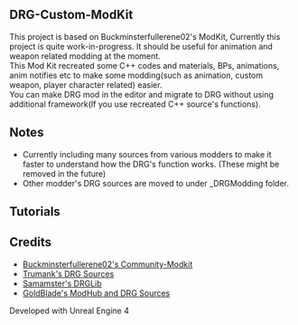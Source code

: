 ## DRG-Custom-ModKit
This project is based on Buckminsterfullerene02's ModKit, Currently this project is quite work-in-progress. It should be useful for animation and weapon related modding at the moment.  
This Mod Kit recreated some C++ codes and materials, BPs, animations, anim notifies etc to make some modding(such as animation, custom weapon, player character related) easier.  
You can make DRG mod in the editor and migrate to DRG without using additional framework(If you use recreated C++ source's functions).  

## Notes
- Currently including many sources from various modders to make it faster to understand how the DRG's function works. (These might be removed in the future)
- Other modder's DRG sources are moved to under _DRGModding folder.

## Tutorials

## Credits

- [Buckminsterfullerene02's Community-Modkit](https://github.com/DRG-Modding/Community-Modkit)
- [Trumank's DRG Sources](https://github.com/trumank/drg-mods)
- [Samamster's DRGLib](https://github.com/SamsDRGMods/DRGLib)
- [GoldBlade's ModHub and DRG Sources](https://github.com/GoldBlade77/DRG-Mods/tree/main)

Developed with Unreal Engine 4
